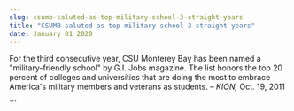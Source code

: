```yaml
---
slug: csumb-saluted-as-top-military-school-3-straight-years
title: "CSUMB saluted as top military school 3 straight years"
date: January 01 2020
---
```


 
<p>
  For the third consecutive year, CSU Monterey Bay has been named a
  "military-friendly school" by G.I. Jobs magazine. The list honors the top 20
  percent of colleges and universities that are doing the most to embrace
  America's military members and veterans as students. – <em>KION,</em> Oct. 19,
  2011
</p>
```
